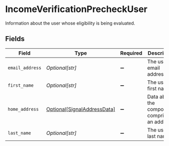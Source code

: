 # IncomeVerificationPrecheckUser

Information about the user whose eligibility is being evaluated.


## Fields

| Field                                                                   | Type                                                                    | Required                                                                | Description                                                             |
| ----------------------------------------------------------------------- | ----------------------------------------------------------------------- | ----------------------------------------------------------------------- | ----------------------------------------------------------------------- |
| `email_address`                                                         | *Optional[str]*                                                         | :heavy_minus_sign:                                                      | The user's email address                                                |
| `first_name`                                                            | *Optional[str]*                                                         | :heavy_minus_sign:                                                      | The user's first name                                                   |
| `home_address`                                                          | [Optional[SignalAddressData]](../../models/shared/signaladdressdata.md) | :heavy_minus_sign:                                                      | Data about the components comprising an address.                        |
| `last_name`                                                             | *Optional[str]*                                                         | :heavy_minus_sign:                                                      | The user's last name                                                    |